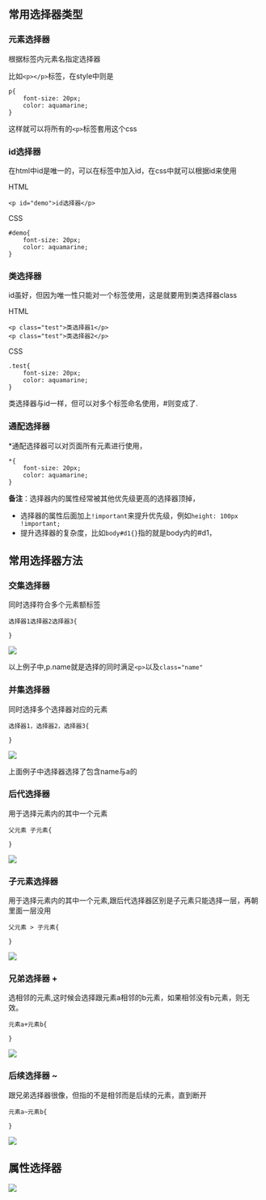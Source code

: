 ## 常用选择器类型

### 元素选择器

根据标签内元素名指定选择器

比如`<p></p>`标签，在style中则是

    p{
        font-size: 20px;
        color: aquamarine;
    }

这样就可以将所有的`<p>`标签套用这个css

### id选择器

在html中id是唯一的，可以在标签中加入id，在css中就可以根据id来使用

HTML

    <p id="demo">id选择器</p>

CSS

    #demo{
        font-size: 20px;
        color: aquamarine;
    }


### 类选择器

id虽好，但因为唯一性只能对一个标签使用，这是就要用到类选择器class


HTML

    <p class="test">类选择器1</p>
    <p class="test">类选择器2</p>

CSS

    .test{
        font-size: 20px;
        color: aquamarine;
    }

类选择器与id一样，但可以对多个标签命名使用，#则变成了.

### 通配选择器

*通配选择器可以对页面所有元素进行使用，


    *{
        font-size: 20px;
        color: aquamarine;
    }
**备注**：选择器内的属性经常被其他优先级更高的选择器顶掉，
* 选择器的属性后面加上`!important`来提升优先级，例如`height: 100px !important;`
* 提升选择器的复杂度，比如`body#d1{}`指的就是body内的#d1，
## 常用选择器方法
### 交集选择器


同时选择符合多个元素额标签


    选择器1选择器2选择器3{

    }


![](img/交集选择器.png)

以上例子中,p.name就是选择的同时满足`<p>`以及`class="name"`


### 并集选择器

同时选择多个选择器对应的元素

    选择器1，选择器2，选择器3{

    }

![](img/并集选择器.png)

上面例子中选择器选择了包含name与a的

### 后代选择器

用于选择元素内的其中一个元素

    父元素 子元素{

    }

![](img/父辈选择器.png)

### 子元素选择器

用于选择元素内的其中一个元素,跟后代选择器区别是子元素只能选择一层，再朝里面一层没用

    父元素 > 子元素{

    }

![](img/子元素选择器.png)

### 兄弟选择器 +
选相邻的元素,这时候会选择跟元素a相邻的b元素，如果相邻没有b元素，则无效。

    元素a+元素b{

    }

![](./img/兄弟选择器.png)


### 后续选择器 ~

跟兄弟选择器很像，但指的不是相邻而是后续的元素，直到断开

    元素a~元素b{

    }
![](./img/后续选择器.png)

## 属性选择器

![](img/属性选择器.png)

